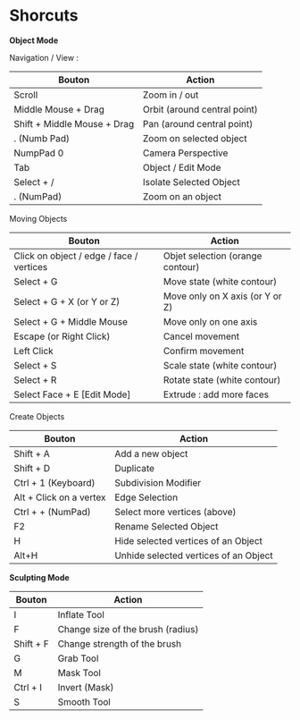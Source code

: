 # Shorcuts

**Object Mode**

Navigation / View :

| Bouton                      | Action                       |
| --------------------------- | ---------------------------- |
| Scroll                      | Zoom in / out                |
| Middle Mouse + Drag         | Orbit (around central point) |
| Shift + Middle Mouse + Drag | Pan (around central point)   |
| . (Numb Pad)                | Zoom on selected object      |
| NumpPad 0                   | Camera Perspective           |
| Tab                         | Object / Edit Mode           |
| Select + /                  | Isolate Selected Object      |
| . (NumPad)                  | Zoom on an object            |

Moving Objects

| Bouton                                   | Action                           |
| ---------------------------------------- | -------------------------------- |
| Click on object / edge / face / vertices | Objet selection (orange contour) |
| Select + G                               | Move state (white contour)       |
| Select + G + X (or Y or Z)               | Move only on X axis (or Y or Z)  |
| Select + G + Middle Mouse                | Move only on one axis            |
| Escape (or Right Click)                  | Cancel movement                  |
| Left Click                               | Confirm movement                 |
| Select + S                               | Scale state (white contour)      |
| Select + R                               | Rotate state (white contour)     |
| Select Face + E \[Edit Mode]             | Extrude : add more faces         |

Create Objects

| Bouton                  | Action                                |
| ----------------------- | ------------------------------------- |
| Shift + A               | Add a new object                      |
| Shift + D               | Duplicate                             |
| Ctrl + 1 (Keyboard)     | Subdivision Modifier                  |
| Alt + Click on a vertex | Edge Selection                        |
| Ctrl + + (NumPad)       | Select more vertices (above)          |
| F2                      | Rename Selected Object                |
| H                       | Hide selected vertices of an Object   |
| Alt+H                   | Unhide selected vertices of an Object |

**Sculpting Mode**

| Bouton    | Action                            |
| --------- | --------------------------------- |
| I         | Inflate Tool                      |
| F         | Change size of the brush (radius) |
| Shift + F | Change strength of the brush      |
| G         | Grab Tool                         |
| M         | Mask Tool                         |
| Ctrl + I  | Invert (Mask)                     |
| S         | Smooth Tool                       |

